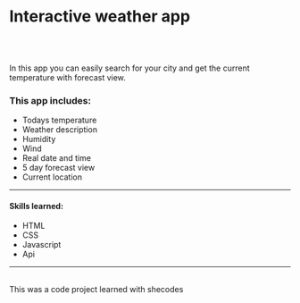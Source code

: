 <h1>Interactive weather app</h1>
<br/>
<br/>
<p>In this app you can easily search for your city and get the current temperature with forecast view. <p>

<h3>This app includes:</h3>
<ul>
<li>Todays temperature</li>
<li>Weather description</li>
<li>Humidity</li>
<li>Wind</li>
<li>Real date and time</li>
<li>5 day forecast view</li>
<li>Current location</li>
</ul>

<hr/>
<h4>Skills learned:</h4> 
<ul>
<li>HTML</li>
<li>CSS</li>
<li>Javascript</li>
<li>Api</li>
</ul>

<hr/>
<br/>
This was a code project learned with shecodes
